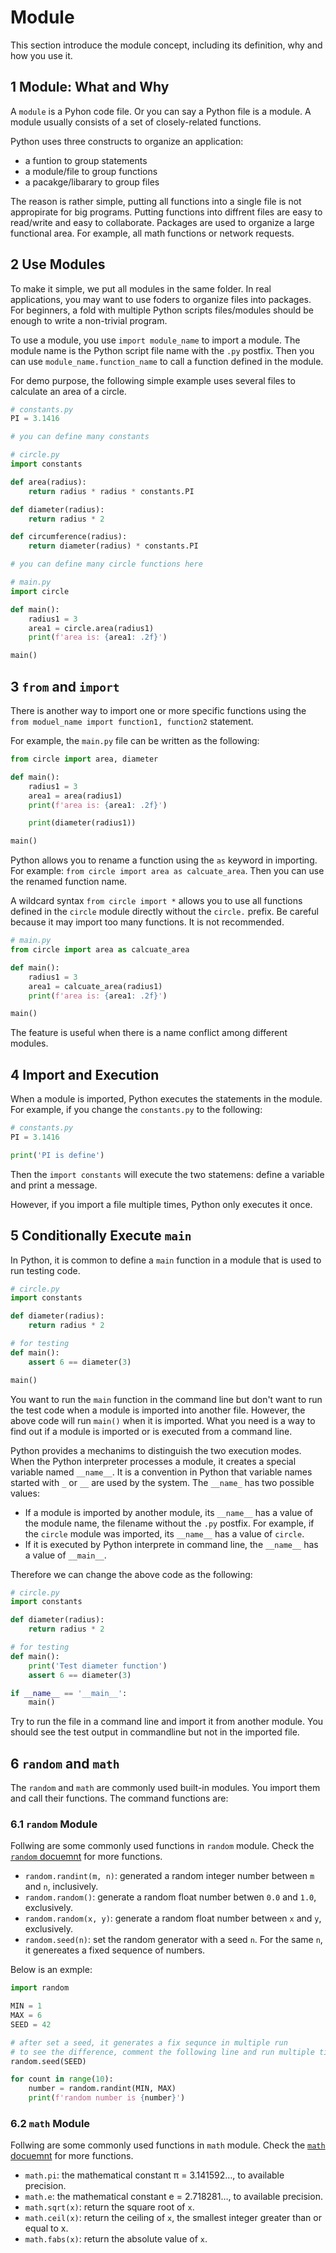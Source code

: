 # Module

This section introduce the module concept, including its definition, why and how you use it.

## 1 Module: What and Why

A `module` is a Pyhon code file. Or you can say a Python file is a module. A module usually consists of a set of closely-related functions.

Python uses three constructs to organize an application:

- a funtion to group statements
- a module/file to group functions
- a pacakge/libarary to group files

The reason is rather simple, putting all functions into a single file is not appropirate for big programs. Putting functions into diffrent files are easy to read/write and easy to collaborate. Packages are used to organize a large functional area. For example, all math functions or network requests.

## 2 Use Modules

To make it simple, we put all modules in the same folder. In real applications, you may want to use foders to organize files into packages. For beginners, a fold with multiple Python scripts files/modules should be enough to write a non-trivial program.

To use a module, you use `import module_name` to import a module. The module name is the Python script file name with the `.py` postfix. Then you can use `module_name.function_name` to call a function defined in the module.

For demo purpose, the following simple example uses several files to calculate an area of a circle.

```python
# constants.py
PI = 3.1416

# you can define many constants
```

```python
# circle.py
import constants

def area(radius):
    return radius * radius * constants.PI

def diameter(radius):
    return radius * 2

def circumference(radius):
    return diameter(radius) * constants.PI

# you can define many circle functions here
```

```python
# main.py
import circle

def main():
    radius1 = 3
    area1 = circle.area(radius1)
    print(f'area is: {area1: .2f}')

main()
```

## 3 `from` and `import`

There is another way to import one or more specific functions using the `from moduel_name import function1, function2` statement.

For example, the `main.py` file can be written as the following:

```python
from circle import area, diameter

def main():
    radius1 = 3
    area1 = area(radius1)
    print(f'area is: {area1: .2f}')

    print(diameter(radius1))

main()
```

Python allows you to rename a function using the `as` keyword in importing. For example: `from circle import area as calcuate_area`. Then you can use the renamed function name.

A wildcard syntax `from circle import *` allows you to use all functions defined in the `circle` module directly without the `circle.` prefix. Be careful because it may import too many functions. It is not recommended.

```python
# main.py
from circle import area as calcuate_area

def main():
    radius1 = 3
    area1 = calcuate_area(radius1)
    print(f'area is: {area1: .2f}')

main()
```

The feature is useful when there is a name conflict among different modules.

## 4 Import and Execution

When a module is imported, Python executes the statements in the module. For example, if you change the `constants.py` to the following:

```python
# constants.py
PI = 3.1416

print('PI is define')
```

Then the `import constants` will execute the two statemens: define a variable and print a message.

However, if you import a file multiple times, Python only executes it once.

## 5 Conditionally Execute `main`

In Python, it is common to define a `main` function in a module that is used to run testing code.

```python
# circle.py
import constants

def diameter(radius):
    return radius * 2

# for testing
def main():
    assert 6 == diameter(3)

main()
```

You want to run the `main` function in the command line but don't want to run the test code when a module is imported into another file. However, the above code will run `main()` when it is imported. What you need is a way to find out if a module is imported or is executed from a command line.

Python provides a mechanims to distinguish the two execution modes. When the Python interpreter processes a module, it creates a special variable named `__name__`. It is a convention in Python that variable names started with `_` or `__` are used by the system. The `__name_` has two possible values:

- If a module is imported by another module, its `__name__` has a value of the module name, the filename without the `.py` postfix. For example, if the `circle` module was imported, its `__name__` has a value of `circle`.
- If it is executed by Python interprete in command line, the `__name__` has a value of `__main__`.

Therefore we can change the above code as the following:

```python
# circle.py
import constants

def diameter(radius):
    return radius * 2

# for testing
def main():
    print('Test diameter function')
    assert 6 == diameter(3)

if __name__ == '__main__':
    main()
```

Try to run the file in a command line and import it from another module. You should see the test output in commandline but not in the imported file.

## 6 `random` and `math`

The `random` and `math` are commonly used built-in modules. You import them and call their functions. The command functions are:

### 6.1 `random` Module

Follwing are some commonly used functions in `random` module. Check the [`random` docuemnt](https://docs.python.org/3/library/random.html) for more functions.

- `random.randint(m, n)`: generated a random integer number between `m` and `n`, inclusively.
- `random.random()`: generate a random float number betwen `0.0` and `1.0`, exclusively.
- `random.random(x, y)`: generate a random float number between `x` and `y`, exclusively.
- `random.seed(n)`: set the random generator with a seed `n`. For the same `n`, it genereates a fixed sequence of numbers.

Below is an exmple:

```python
import random

MIN = 1
MAX = 6
SEED = 42

# after set a seed, it generates a fix sequnce in multiple run
# to see the difference, comment the following line and run multiple times
random.seed(SEED)

for count in range(10):
    number = random.randint(MIN, MAX)
    print(f'random number is {number}')
```

### 6.2 `math` Module

Follwing are some commonly used functions in `math` module. Check the [`math` docuemnt](https://docs.python.org/3/library/math.html#module-math) for more functions.

- `math.pi`: the mathematical constant π = 3.141592…, to available precision.
- `math.e`: the mathematical constant e = 2.718281…, to available precision.
- `math.sqrt(x)`: return the square root of `x`.
- `math.ceil(x)`: return the ceiling of `x`, the smallest integer greater than or equal to x.
- `math.fabs(x)`: return the absolute value of `x`.
